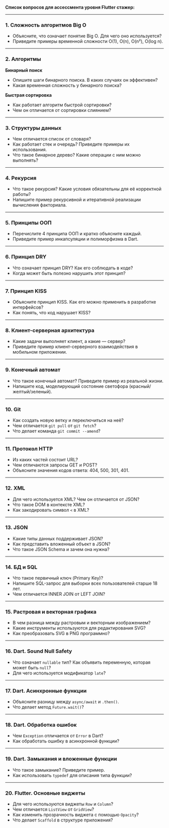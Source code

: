 **Список вопросов для ассессмента уровня Flutter стажер:**

---

### **1. Сложность алгоритмов Big O**
- Объясните, что означает понятие Big O. Для чего оно используется?
- Приведите примеры временной сложности O(1), O(n), O(n²), O(log n).

---

### **2. Алгоритмы**
**Бинарный поиск**  
- Опишите шаги бинарного поиска. В каких случаях он эффективен?  
- Какая временная сложность у бинарного поиска?  

**Быстрая сортировка**  
- Как работает алгоритм быстрой сортировки?  
- Чем он отличается от сортировки слиянием?  

---

### **3. Структуры данных**
- Чем отличается список от словаря?  
- Как работает стек и очередь? Приведите примеры их использования.  
- Что такое бинарное дерево? Какие операции с ним можно выполнять?  

---

### **4. Рекурсия**
- Что такое рекурсия? Какие условия обязательны для её корректной работы?  
- Напишите пример рекурсивной и итеративной реализации вычисления факториала.  

---

### **5. Принципы ООП**
- Перечислите 4 принципа ООП и кратко объясните каждый.  
- Приведите пример инкапсуляции и полиморфизма в Dart.  

---

### **6. Принцип DRY**
- Что означает принцип DRY? Как его соблюдать в коде?  
- Когда может быть полезно нарушить этот принцип?  

---

### **7. Принцип KISS**
- Объясните принцип KISS. Как его можно применить в разработке интерфейсов?  
- Как понять, что код нарушает KISS?  

---

### **8. Клиент-серверная архитектура**
- Какие задачи выполняет клиент, а какие — сервер?  
- Приведите пример клиент-серверного взаимодействия в мобильном приложении.  

---

### **9. Конечный автомат**
- Что такое конечный автомат? Приведите пример из реальной жизни.  
- Напишите код, моделирующий состояние светофора (красный/желтый/зеленый).  

---

### **10. Git**
- Как создать новую ветку и переключиться на неё?  
- Чем отличается `git pull` от `git fetch`?  
- Что делает команда `git commit --amend`?  

---

### **11. Протокол HTTP**
- Из каких частей состоит URL?  
- Чем отличаются запросы GET и POST?  
- Объясните значения кодов ответа: 404, 500, 301, 401.  

---

### **12. XML**
- Для чего используется XML? Чем он отличается от JSON?  
- Что такое DOM в контексте XML?  
- Как закодировать символ `<` в XML?  

---

### **13. JSON**
- Какие типы данных поддерживает JSON?  
- Как представить вложенный объект в JSON?  
- Что такое JSON Schema и зачем она нужна?  

---

### **14. БД и SQL**
- Что такое первичный ключ (Primary Key)?  
- Напишите SQL-запрос для выборки всех пользователей старше 18 лет.  
- Чем отличается INNER JOIN от LEFT JOIN?  

---

### **15. Растровая и векторная графика**
- В чем разница между растровым и векторным изображением?  
- Какие инструменты используются для редактирования SVG?  
- Как преобразовать SVG в PNG программно?  

---

### **16. Dart. Sound Null Safety**
- Что означает `nullable` тип? Как объявить переменную, которая может быть `null`?  
- Для чего используется модификатор `late`?  

---

### **17. Dart. Асинхронные функции**
- Объясните разницу между `async/await` и `.then()`.  
- Что делает метод `Future.wait()`?  

---

### **18. Dart. Обработка ошибок**
- Чем `Exception` отличается от `Error` в Dart?  
- Как обработать ошибку в асинхронной функции?  

---

### **19. Dart. Замыкания и вложенные функции**
- Что такое замыкание? Приведите пример.  
- Как использовать `typedef` для описания типа функции?  

---

### **20. Flutter. Основные виджеты**
- Для чего используются виджеты `Row` и `Column`?  
- Чем отличается `ListView` от `GridView`?  
- Как изменить прозрачность виджета с помощью `Opacity`?  
- Что делает `Scaffold` в структуре приложения?  